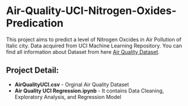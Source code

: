 # Air-Quality-UCI-Nitrogen-Oxides-Predication

This project aims to predict a level of Nitrogen Oxcides in Air Pollution of Italic city. Data acquired from UCI Machine Learning Repository. You can find all information about Dataset from here [Air Quality Dataset](http://archive.ics.uci.edu/ml/datasets/air+quality).

## Project Detail:

* **AirQualityUCI.csv** - Orginal Air Quality Dataset
* **Air Quality UCI Regression.ipynb** - It contains Data Cleaning, Exploratory Analysis, and Regression Model
